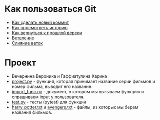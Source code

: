 # Как пользоваться Git
- [Как сделать новый коммит](./commmit_help.md)
- [Как просмотреть историю](./log_help.md)
- [Как вернуться к прошлой версии](./reset_help.md)
- [Ветвление](./branch_help.md)
- [Слияние веток](./merge_help.md)
# Проект
- Вечернина Вероника и Гаффиатулина Карина
- [project.py](./project.py) - функция, которая принимает название серии фильмов и номер фильма, выводит его название.
- [import_func.py](./import_func.py) - документ, в котором мы вызываем функцию и спрашиваем input у пользователя.
- [test.py](./test.py) - тесты (pytest) для функции
- [harry_potter.txt](./harry_potter.txt) и [avengers.txt](./avengers.txt) - файлы, из которых мы берем названия фильмов.
